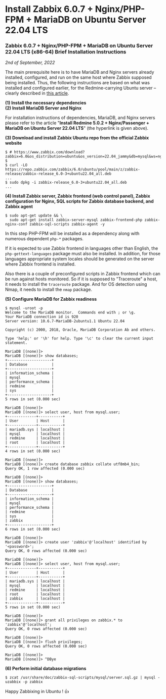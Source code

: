 # Install Zabbix 6.0.7 + Nginx/PHP-FPM + MariaDB on Ubuntu Server 22.04 LTS

### Zabbix 6.0.7 + Nginx/PHP-FPM + MariaDB on Ubuntu Server 22.04 LTS (x86-64) Brief Installation Instructions

*2nd of September, 2022*

The main prerequisite here is to have MariaDB and Nginx servers already installed, configured, and run on the same host where Zabbix supposed being installed. Thus, the following instructions are based on what was installed and configured earlier, for the Redmine-carrying Ubuntu server &ndash; clearly described in [this article](/data/docs/ubuntusrv/redmine-nginx-passenger-mariadb-on-ubuntu-jammy "Install Redmine 5.0.2 + Nginx/Passenger + MariaDB on Ubuntu Server 22.04 LTS").

**(1) Install the necessary dependencies**<br />
**(2) Install MariaDB Server and Nginx**

For installation instructions of dependencies, MariaDB, and Nginx servers please refer to the article "**Install Redmine 5.0.2 + Nginx/Passenger + MariaDB on Ubuntu Server 22.04 LTS**" (the hyperlink is given above).

**(3) Download and install Zabbix Ubuntu repo from the official Zabbix website**

```
$ # https://www.zabbix.com/download?zabbix=6.0&os_distribution=ubuntu&os_version=22.04_jammy&db=mysql&ws=nginx
$
$ curl -LO https://repo.zabbix.com/zabbix/6.0/ubuntu/pool/main/z/zabbix-release/zabbix-release_6.0-3+ubuntu22.04_all.deb
...
$ sudo dpkg -i zabbix-release_6.0-3+ubuntu22.04_all.deb
...
```

**(4) Install Zabbix server, Zabbix frontend (web control panel), Zabbix configuration for Nginx, SQL scripts for Zabbix database backend, and Zabbix agent**

```
$ sudo apt-get update && \
  sudo apt-get install zabbix-server-mysql zabbix-frontend-php zabbix-nginx-conf zabbix-sql-scripts zabbix-agent -y
```

In this step PHP-FPM will be installed as a dependency along with numerous dependent `php-*` packages.

If it is expected to use Zabbix frontend in languages other than English, the `php-gettext-languages` package must also be installed. In addition, for those languages appropriate system locales should be generated on the server where Zabbix frontend is installed.

Also there is a couple of preconfigured scripts in Zabbix frontend which can be run against hosts monitored. So if it is supposed to "Traceroute" a host, it needs to install the `traceroute` package. And for OS detection using Nmap, it needs to install the `nmap` package.

**(5) Configure MariaDB for Zabbix readiness**

```
$ mysql -uroot -p
Welcome to the MariaDB monitor.  Commands end with ; or \g.
Your MariaDB connection id is 920
Server version: 10.6.7-MariaDB-2ubuntu1.1 Ubuntu 22.04

Copyright (c) 2000, 2018, Oracle, MariaDB Corporation Ab and others.

Type 'help;' or '\h' for help. Type '\c' to clear the current input statement.

MariaDB [(none)]>
MariaDB [(none)]> show databases;
+--------------------+
| Database           |
+--------------------+
| information_schema |
| mysql              |
| performance_schema |
| redmine            |
| sys                |
+--------------------+
5 rows in set (0.000 sec)

MariaDB [(none)]>
MariaDB [(none)]> select user, host from mysql.user;
+-------------+-----------+
| User        | Host      |
+-------------+-----------+
| mariadb.sys | localhost |
| mysql       | localhost |
| redmine     | localhost |
| root        | localhost |
+-------------+-----------+
4 rows in set (0.000 sec)

MariaDB [(none)]>
MariaDB [(none)]> create database zabbix collate utf8mb4_bin;
Query OK, 1 row affected (0.000 sec)

MariaDB [(none)]>
MariaDB [(none)]> show databases;
+--------------------+
| Database           |
+--------------------+
| information_schema |
| mysql              |
| performance_schema |
| redmine            |
| sys                |
| zabbix             |
+--------------------+
6 rows in set (0.000 sec)

MariaDB [(none)]>
MariaDB [(none)]> create user 'zabbix'@'localhost' identified by '<password>';
Query OK, 0 rows affected (0.000 sec)

MariaDB [(none)]>
MariaDB [(none)]> select user, host from mysql.user;
+-------------+-----------+
| User        | Host      |
+-------------+-----------+
| mariadb.sys | localhost |
| mysql       | localhost |
| redmine     | localhost |
| root        | localhost |
| zabbix      | localhost |
+-------------+-----------+
5 rows in set (0.000 sec)

MariaDB [(none)]>
MariaDB [(none)]> grant all privileges on zabbix.* to 'zabbix'@'localhost';
Query OK, 0 rows affected (0.000 sec)

MariaDB [(none)]>
MariaDB [(none)]> flush privileges;
Query OK, 0 rows affected (0.000 sec)

MariaDB [(none)]>
MariaDB [(none)]> ^DBye
```

**(6) Perform initial database migrations**

```
$ zcat /usr/share/doc/zabbix-sql-scripts/mysql/server.sql.gz | mysql -uzabbix -p zabbix
```

Happy Zabbixing in Ubuntu ! :+1:
